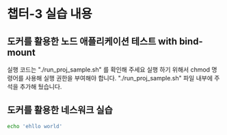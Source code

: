 
# 챕터-3 실습 내용

## 도커를 활용한 노드 애플리케이션 테스트 with bind-mount  

실행 코드는 "./run_proj_sample.sh" 를 확인해 주세요
실행 하기 위해서 chmod 명령어를 사용해 실행 권한을 부여해야 합니다.
"./run_proj_sample.sh" 파일 내부에 주석을 추가해 뒀습니다.

## 도커를 활용한 네스워크 실습

```bash
echo 'ehllo world'
```

